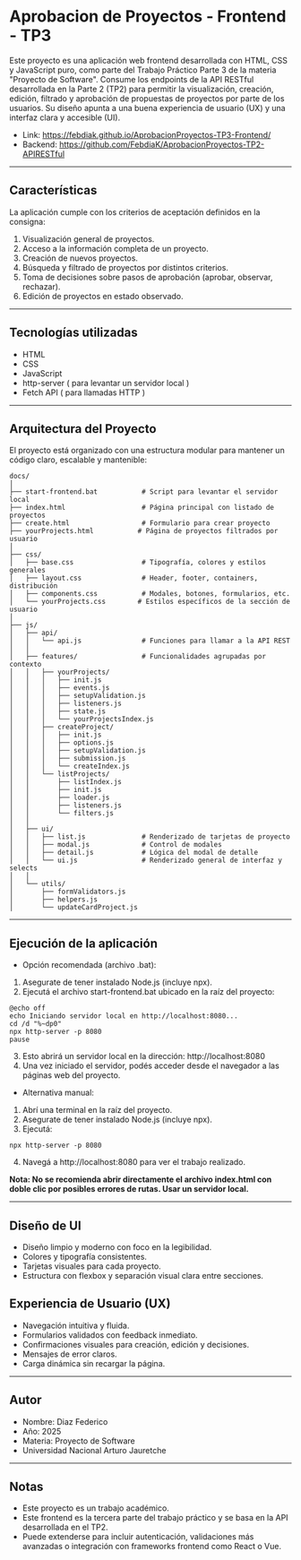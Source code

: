 
# Aprobacion de Proyectos - Frontend - TP3

Este proyecto es una aplicación web frontend desarrollada con HTML, CSS y JavaScript puro, como parte del Trabajo Práctico Parte 3 de la materia "Proyecto de Software".
Consume los endpoints de la API RESTful desarrollada en la Parte 2 (TP2) para permitir la visualización, creación, edición, filtrado y aprobación de propuestas de proyectos por parte de los usuarios.
Su diseño apunta a una buena experiencia de usuario (UX) y una interfaz clara y accesible (UI).
 - Link: https://febdiak.github.io/AprobacionProyectos-TP3-Frontend/
 - Backend: https://github.com/FebdiaK/AprobacionProyectos-TP2-APIRESTful

---

## Características

La aplicación cumple con los criterios de aceptación definidos en la consigna:

1. Visualización general de proyectos.
2. Acceso a la información completa de un proyecto.
3. Creación de nuevos proyectos.
4. Búsqueda y filtrado de proyectos por distintos criterios.
5. Toma de decisiones sobre pasos de aprobación (aprobar, observar, rechazar).
6. Edición de proyectos en estado observado.

---

## Tecnologías utilizadas

- HTML
- CSS
- JavaScript
- http-server ( para levantar un servidor local )
- Fetch API ( para llamadas HTTP )

---

## Arquitectura del Proyecto

El proyecto está organizado con una estructura modular para mantener un código claro, escalable y mantenible:

```
docs/
│
├── start-frontend.bat           # Script para levantar el servidor local
├── index.html                   # Página principal con listado de proyectos
├── create.html                  # Formulario para crear proyecto
├── yourProjects.html           # Página de proyectos filtrados por usuario
│
├── css/
│   ├── base.css                 # Tipografía, colores y estilos generales
│   ├── layout.css               # Header, footer, containers, distribución
│   ├── components.css           # Modales, botones, formularios, etc.
│   └── yourProjects.css        # Estilos específicos de la sección de usuario
│
├── js/
│   ├── api/
│   │   └── api.js               # Funciones para llamar a la API REST
│   │
│   ├── features/                # Funcionalidades agrupadas por contexto
│   │   ├── yourProjects/
│   │   │   ├── init.js
│   │   │   ├── events.js
│   │   │   ├── setupValidation.js
│   │   │   ├── listeners.js
│   │   │   ├── state.js
│   │   │   └── yourProjectsIndex.js
│   │   ├── createProject/
│   │   │   ├── init.js
│   │   │   ├── options.js
│   │   │   ├── setupValidation.js
│   │   │   ├── submission.js
│   │   │   └── createIndex.js
│   │   └── listProjects/
│   │       ├── listIndex.js
│   │       ├── init.js
│   │       ├── loader.js
│   │       ├── listeners.js
│   │       └── filters.js
│   │
│   ├── ui/
│   │   ├── list.js              # Renderizado de tarjetas de proyecto
│   │   ├── modal.js             # Control de modales
│   │   ├── detail.js            # Lógica del modal de detalle
│   │   └── ui.js                # Renderizado general de interfaz y selects
│   │
│   └── utils/
│       ├── formValidators.js
│       ├── helpers.js
│       └── updateCardProject.js
```

---

## Ejecución de la aplicación

 - Opción recomendada (archivo .bat):

1. Asegurate de tener instalado Node.js (incluye npx).
2. Ejecutá el archivo start-frontend.bat ubicado en la raíz del proyecto: 

```batch		
@echo off
echo Iniciando servidor local en http://localhost:8080...
cd /d "%~dp0"
npx http-server -p 8080
pause
```

3. Esto abrirá un servidor local en la dirección: http://localhost:8080
4. Una vez iniciado el servidor, podés acceder desde el navegador a las páginas web del proyecto.

 - Alternativa manual:

1. Abrí una terminal en la raíz del proyecto.
2. Asegurate de tener instalado Node.js (incluye npx).
3. Ejecutá:

```
npx http-server -p 8080
```

4. Navegá a http://localhost:8080 para ver el trabajo realizado.

**Nota: No se recomienda abrir directamente el archivo index.html con doble clic por posibles errores de rutas. Usar un servidor local.**

---

## Diseño de UI

- Diseño limpio y moderno con foco en la legibilidad.
- Colores y tipografía consistentes.
- Tarjetas visuales para cada proyecto.
- Estructura con flexbox y separación visual clara entre secciones.

## Experiencia de Usuario (UX)

- Navegación intuitiva y fluida.
- Formularios validados con feedback inmediato.
- Confirmaciones visuales para creación, edición y decisiones.
- Mensajes de error claros.
- Carga dinámica sin recargar la página.

---

## Autor

- Nombre: Diaz Federico
- Año: 2025
- Materia: Proyecto de Software
- Universidad Nacional Arturo Jauretche

---

## Notas

- Este proyecto es un trabajo académico.
- Este frontend es la tercera parte del trabajo práctico y se basa en la API desarrollada en el TP2.
- Puede extenderse para incluir autenticación, validaciones más avanzadas o integración con frameworks frontend como React o Vue.
